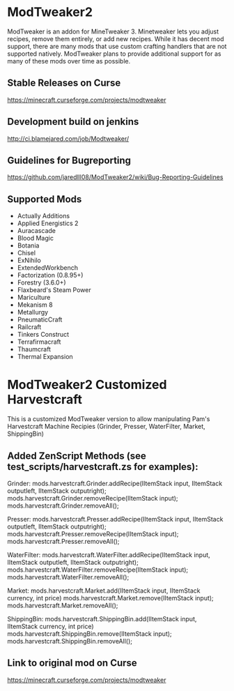 ModTweaker2
==========
ModTweaker is an addon for MineTweaker 3. Minetweaker lets you adjust recipes, remove them entirely, or add new recipes. While it has decent mod support, there are many mods that use custom crafting handlers that are not supported natively. ModTweaker plans to provide additional support for as many of these mods over time as possible.


Stable Releases on Curse
----------
https://minecraft.curseforge.com/projects/modtweaker

Development build on jenkins
----------
http://ci.blamejared.com/job/Modtweaker/


Guidelines for Bugreporting
----------
https://github.com/jaredlll08/ModTweaker2/wiki/Bug-Reporting-Guidelines


Supported Mods
----------
- Actually Additions
- Applied Energistics 2
- Auracascade
- Blood Magic
- Botania
- Chisel
- ExNihilo
- ExtendedWorkbench
- Factorization (0.8.95+)
- Forestry (3.6.0+)
- Flaxbeard's Steam Power
- Mariculture
- Mekanism 8
- Metallurgy
- PneumaticCraft
- Railcraft
- Tinkers Construct
- Terrafirmacraft
- Thaumcraft
- Thermal Expansion

ModTweaker2 Customized Harvestcraft
==========
This is a customized ModTweaker version to allow manipulating Pam's Harvestcraft Machine Recipies (Grinder, Presser, WaterFilter, Market, ShippingBin)

Added ZenScript Methods (see test_scripts/harvestcraft.zs for examples):
----------
Grinder:
mods.harvestcraft.Grinder.addRecipe(IItemStack input, IItemStack outputleft, IItemStack outputright);
mods.harvestcraft.Grinder.removeRecipe(IItemStack input);
mods.harvestcraft.Grinder.removeAll();

Presser:
mods.harvestcraft.Presser.addRecipe(IItemStack input, IItemStack outputleft, IItemStack outputright);
mods.harvestcraft.Presser.removeRecipe(IItemStack input);
mods.harvestcraft.Presser.removeAll();

WaterFilter:
mods.harvestcraft.WaterFilter.addRecipe(IItemStack input, IItemStack outputleft, IItemStack outputright);
mods.harvestcraft.WaterFilter.removeRecipe(IItemStack input);
mods.harvestcraft.WaterFilter.removeAll();

Market:
mods.harvestcraft.Market.add(IItemStack input, IItemStack currency, int price) 
mods.harvestcraft.Market.remove(IItemStack input);
mods.harvestcraft.Market.removeAll();

ShippingBin:
mods.harvestcraft.ShippingBin.add(IItemStack input, IItemStack currency, int price) 
mods.harvestcraft.ShippingBin.remove(IItemStack input);
mods.harvestcraft.ShippingBin.removeAll();



Link to original mod on Curse
----------
https://minecraft.curseforge.com/projects/modtweaker


